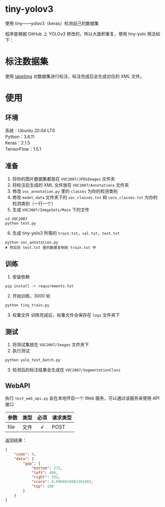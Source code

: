 # tiny-yolov3
使用 tiny——yolov3（keras）检测自己的数据集

程序是根据 GitHub 上 YOLOv3 修改的，所以大面积重复，使用 tiny-yolo 用法如下：

# 标注数据集
使用 [labelImg](https://github.com/tzutalin/labelImg) 对数据集进行标注，标注完成后会生成对应的 XML 文件。

# 使用

## 环境
系统：Ubuntu 20.04 LTS  
Python：3.6.11  
Keras：2.1.5  
TensorFlow：1.5.1  

## 准备
1. 将你的图片数据集都放在 `VOC2007/JPEGImages` 文件夹
2. 将标注后生成的 XML 文件放在 `VOC2007/Annotations` 文件夹
3. 修改 `voc_annotation.py` 里的 `classes` 为你的检测类别
4. 修改 `model_data` 文件夹下的 `voc_classes.txt` 和 `coco_classes.txt` 为你的检测类别（一行一个）
5. 生成 `VOC2007/ImageSets/Main` 下的文件
```shell
cd VOC2007
python test.py
```
6. 生成 tiny-yolo3 所需的 `train.txt`，`val.txt`，`test.txt`
```shell
python voc_annotation.py
# 然后将 test.txt 里的数据复制到 train.txt 中
```

## 训练
1. 安装依赖
```shell
pip install -r requirements.txt
```
2. 开始训练，3000 轮
```shell
python tiny_train.py
```
3. 权重文件
训练完成后，权重文件会保存在 `logs` 文件夹下

## 测试
1. 将测试集放在 `VOC2007/Images` 文件夹下
2. 执行测试
```shell
python yolo_test_batch.py
```
3. 检测后的标注结果会生成在 `VOC2007/SegmentationClass`


## WebAPI
执行 `test_web_api.py` 会在本地开启一个 Web 服务，可以通过该服务来使用 API 接口  

|  参数   | 类型  | 必须 | 请求类型 |
|  ----  | ----  | :----: | ---- |
| file  | 文件 | √ | POST |


返回结果：
```json
{
    "code": 0,
    "data": {
        "gap": {
            "bottom": 275,
            "left": 499,
            "right": 582,
            "score": 0.9966819882392883,
            "top": 180
        }
    }
}
```
